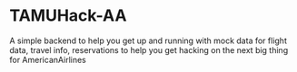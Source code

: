 # TAMUHack-AA
A simple backend to help you get up and running with mock data for flight data, travel info, reservations to help you get hacking on the next big thing for AmericanAirlines
